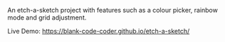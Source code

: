 An etch-a-sketch project with features such as a colour picker, rainbow mode and grid adjustment.

Live Demo: https://blank-code-coder.github.io/etch-a-sketch/
